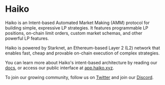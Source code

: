 # Haiko

Haiko is an Intent-based Automated Market Making (AMM) protocol for building simple, expressive LP strategies. It features programmable LP positions, on-chain limit orders, custom market schemas, and other powerful LP features.

Haiko is powered by Starknet, an Ethereum-based Layer 2 (L2) network that enables fast, cheap and provable on-chain execution of complex strategies.

You can learn more about Haiko's intent-based architecture by reading our [docs](https://docs.haiko.xyz/), or access our public interface at [app.haiko.xyz](https://app.haiko.xyz/).

To join our growing community, follow us on [Twitter](https://twitter.com/haikoxyz) and join our [Discord](https://discord.gg/fbRwDtRSUY).
